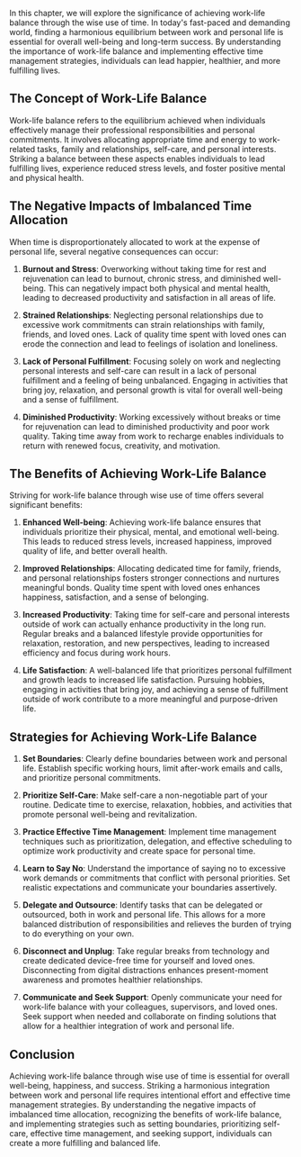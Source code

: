 
In this chapter, we will explore the significance of achieving work-life balance through the wise use of time. In today's fast-paced and demanding world, finding a harmonious equilibrium between work and personal life is essential for overall well-being and long-term success. By understanding the importance of work-life balance and implementing effective time management strategies, individuals can lead happier, healthier, and more fulfilling lives.

## The Concept of Work-Life Balance

Work-life balance refers to the equilibrium achieved when individuals effectively manage their professional responsibilities and personal commitments. It involves allocating appropriate time and energy to work-related tasks, family and relationships, self-care, and personal interests. Striking a balance between these aspects enables individuals to lead fulfilling lives, experience reduced stress levels, and foster positive mental and physical health.

## The Negative Impacts of Imbalanced Time Allocation

When time is disproportionately allocated to work at the expense of personal life, several negative consequences can occur:

1. **Burnout and Stress**: Overworking without taking time for rest and rejuvenation can lead to burnout, chronic stress, and diminished well-being. This can negatively impact both physical and mental health, leading to decreased productivity and satisfaction in all areas of life.
    
2. **Strained Relationships**: Neglecting personal relationships due to excessive work commitments can strain relationships with family, friends, and loved ones. Lack of quality time spent with loved ones can erode the connection and lead to feelings of isolation and loneliness.
    
3. **Lack of Personal Fulfillment**: Focusing solely on work and neglecting personal interests and self-care can result in a lack of personal fulfillment and a feeling of being unbalanced. Engaging in activities that bring joy, relaxation, and personal growth is vital for overall well-being and a sense of fulfillment.
    
4. **Diminished Productivity**: Working excessively without breaks or time for rejuvenation can lead to diminished productivity and poor work quality. Taking time away from work to recharge enables individuals to return with renewed focus, creativity, and motivation.
    

## The Benefits of Achieving Work-Life Balance

Striving for work-life balance through wise use of time offers several significant benefits:

1. **Enhanced Well-being**: Achieving work-life balance ensures that individuals prioritize their physical, mental, and emotional well-being. This leads to reduced stress levels, increased happiness, improved quality of life, and better overall health.
    
2. **Improved Relationships**: Allocating dedicated time for family, friends, and personal relationships fosters stronger connections and nurtures meaningful bonds. Quality time spent with loved ones enhances happiness, satisfaction, and a sense of belonging.
    
3. **Increased Productivity**: Taking time for self-care and personal interests outside of work can actually enhance productivity in the long run. Regular breaks and a balanced lifestyle provide opportunities for relaxation, restoration, and new perspectives, leading to increased efficiency and focus during work hours.
    
4. **Life Satisfaction**: A well-balanced life that prioritizes personal fulfillment and growth leads to increased life satisfaction. Pursuing hobbies, engaging in activities that bring joy, and achieving a sense of fulfillment outside of work contribute to a more meaningful and purpose-driven life.
    

## Strategies for Achieving Work-Life Balance

1. **Set Boundaries**: Clearly define boundaries between work and personal life. Establish specific working hours, limit after-work emails and calls, and prioritize personal commitments.
    
2. **Prioritize Self-Care**: Make self-care a non-negotiable part of your routine. Dedicate time to exercise, relaxation, hobbies, and activities that promote personal well-being and revitalization.
    
3. **Practice Effective Time Management**: Implement time management techniques such as prioritization, delegation, and effective scheduling to optimize work productivity and create space for personal time.
    
4. **Learn to Say No**: Understand the importance of saying no to excessive work demands or commitments that conflict with personal priorities. Set realistic expectations and communicate your boundaries assertively.
    
5. **Delegate and Outsource**: Identify tasks that can be delegated or outsourced, both in work and personal life. This allows for a more balanced distribution of responsibilities and relieves the burden of trying to do everything on your own.
    
6. **Disconnect and Unplug**: Take regular breaks from technology and create dedicated device-free time for yourself and loved ones. Disconnecting from digital distractions enhances present-moment awareness and promotes healthier relationships.
    
7. **Communicate and Seek Support**: Openly communicate your need for work-life balance with your colleagues, supervisors, and loved ones. Seek support when needed and collaborate on finding solutions that allow for a healthier integration of work and personal life.
    

## Conclusion

Achieving work-life balance through wise use of time is essential for overall well-being, happiness, and success. Striking a harmonious integration between work and personal life requires intentional effort and effective time management strategies. By understanding the negative impacts of imbalanced time allocation, recognizing the benefits of work-life balance, and implementing strategies such as setting boundaries, prioritizing self-care, effective time management, and seeking support, individuals can create a more fulfilling and balanced life.
